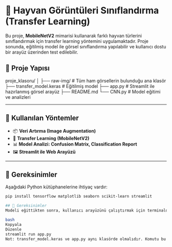 # 🐾 Hayvan Görüntüleri Sınıflandırma (Transfer Learning)

Bu proje, **MobileNetV2** mimarisi kullanarak farklı hayvan türlerini sınıflandırmak için transfer learning yöntemini uygulamaktadır. Proje sonunda, eğitilmiş model ile görsel sınıflandırma yapılabilir ve kullanıcı dostu bir arayüz üzerinden test edilebilir.

## 📁 Proje Yapısı

proje_klasoru/
│
├── raw-img/ # Tüm ham görsellerin bulunduğu ana klasör 
├── transfer_model.keras # Eğitilmiş model 
├── app.py # Streamlit ile hazırlanmış görsel arayüz
├── README.md 
└── CNN.py # Model eğitimi ve analizleri 


---

## 🧠 Kullanılan Yöntemler

- 📦 **Veri Artırma (Image Augmentation)**
- 🔄 **Transfer Learning (MobileNetV2)**
- 📊 **Model Analizi: Confusion Matrix, Classification Report**
- 🖼️ **Streamlit ile Web Arayüzü**

---

## 🔧 Gereksinimler

Aşağıdaki Python kütüphanelerine ihtiyaç vardır:

```bash
pip install tensorflow matplotlib seaborn scikit-learn streamlit

## 🔧 Gereksinimler
Modeli eğittikten sonra, kullanıcı arayüzünü çalıştırmak için terminalde şu komutu yaz:

bash
Kopyala
Düzenle
streamlit run app.py
Not: transfer_model.keras ve app.py aynı klasörde olmalıdır. Komutu bu klasör içinde çalıştırmalısınız.